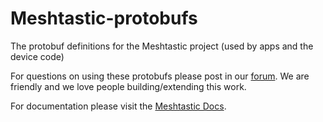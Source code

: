 # Meshtastic-protobufs

The protobuf definitions for the Meshtastic project (used by apps and the device code)

For questions on using these protobufs please post in our [forum](meshtastic.discourse.group). We are friendly and we love people building/extending this work.

For documentation please visit the [Meshtastic Docs](https://meshtastic.org/docs/developers/protobufs/api).
